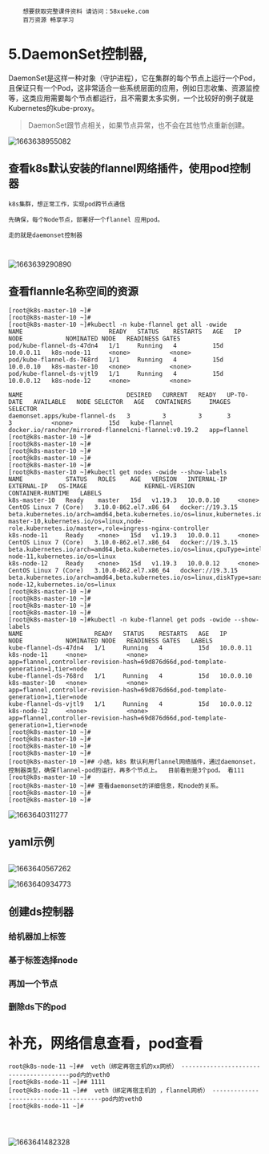```### 此资源由 58学课资源站 收集整理 ###
	想要获取完整课件资料 请访问：58xueke.com
	百万资源 畅享学习

```
# 5.DaemonSet控制器,

DaemonSet是这样一种对象（守护进程），它在集群的每个节点上运行一个Pod，且保证只有一个Pod，这非常适合一些系统层面的应用，例如日志收集、资源监控等，这类应用需要每个节点都运行，且不需要太多实例，一个比较好的例子就是Kubernetes的kube-proxy。

> DaemonSet跟节点相关，如果节点异常，也不会在其他节点重新创建。

![1663638955082](pic/1663638955082.png)



## 查看k8s默认安装的flannel网络插件，使用pod控制器

```
k8s集群，想正常工作，实现pod跨节点通信

先确保，每个Node节点，部署好一个flannel 应用pod。

走的就是daemonset控制器



```



![1663639290890](pic/1663639290890.png)



## 查看flannle名称空间的资源

```
[root@k8s-master-10 ~]#
[root@k8s-master-10 ~]#
[root@k8s-master-10 ~]#kubectl -n kube-flannel get all -owide
NAME                        READY   STATUS    RESTARTS   AGE   IP          NODE            NOMINATED NODE   READINESS GATES
pod/kube-flannel-ds-47dn4   1/1     Running   4          15d   10.0.0.11   k8s-node-11     <none>           <none>
pod/kube-flannel-ds-768rd   1/1     Running   4          15d   10.0.0.10   k8s-master-10   <none>           <none>
pod/kube-flannel-ds-vjtl9   1/1     Running   4          15d   10.0.0.12   k8s-node-12     <none>           <none>

NAME                             DESIRED   CURRENT   READY   UP-TO-DATE   AVAILABLE   NODE SELECTOR   AGE   CONTAINERS     IMAGES                                                  SELECTOR
daemonset.apps/kube-flannel-ds   3         3         3       3            3           <none>          15d   kube-flannel   docker.io/rancher/mirrored-flannelcni-flannel:v0.19.2   app=flannel
[root@k8s-master-10 ~]#
[root@k8s-master-10 ~]#
[root@k8s-master-10 ~]#
[root@k8s-master-10 ~]#
[root@k8s-master-10 ~]#
[root@k8s-master-10 ~]#kubectl get nodes -owide --show-labels 
NAME            STATUS   ROLES    AGE   VERSION   INTERNAL-IP   EXTERNAL-IP   OS-IMAGE                KERNEL-VERSION          CONTAINER-RUNTIME   LABELS
k8s-master-10   Ready    master   15d   v1.19.3   10.0.0.10     <none>        CentOS Linux 7 (Core)   3.10.0-862.el7.x86_64   docker://19.3.15    beta.kubernetes.io/arch=amd64,beta.kubernetes.io/os=linux,kubernetes.io/arch=amd64,kubernetes.io/hostname=k8s-master-10,kubernetes.io/os=linux,node-role.kubernetes.io/master=,role=ingress-nginx-controller
k8s-node-11     Ready    <none>   15d   v1.19.3   10.0.0.11     <none>        CentOS Linux 7 (Core)   3.10.0-862.el7.x86_64   docker://19.3.15    beta.kubernetes.io/arch=amd64,beta.kubernetes.io/os=linux,cpuType=intel,daemon=need,kubernetes.io/arch=amd64,kubernetes.io/hostname=k8s-node-11,kubernetes.io/os=linux
k8s-node-12     Ready    <none>   15d   v1.19.3   10.0.0.12     <none>        CentOS Linux 7 (Core)   3.10.0-862.el7.x86_64   docker://19.3.15    beta.kubernetes.io/arch=amd64,beta.kubernetes.io/os=linux,diskType=sansumssd,kubernetes.io/arch=amd64,kubernetes.io/hostname=k8s-node-12,kubernetes.io/os=linux
[root@k8s-master-10 ~]#
[root@k8s-master-10 ~]#
[root@k8s-master-10 ~]#
[root@k8s-master-10 ~]#
[root@k8s-master-10 ~]#kubectl -n kube-flannel get pods -owide --show-labels 
NAME                    READY   STATUS    RESTARTS   AGE   IP          NODE            NOMINATED NODE   READINESS GATES   LABELS
kube-flannel-ds-47dn4   1/1     Running   4          15d   10.0.0.11   k8s-node-11     <none>           <none>            app=flannel,controller-revision-hash=69d876d66d,pod-template-generation=1,tier=node
kube-flannel-ds-768rd   1/1     Running   4          15d   10.0.0.10   k8s-master-10   <none>           <none>            app=flannel,controller-revision-hash=69d876d66d,pod-template-generation=1,tier=node
kube-flannel-ds-vjtl9   1/1     Running   4          15d   10.0.0.12   k8s-node-12     <none>           <none>            app=flannel,controller-revision-hash=69d876d66d,pod-template-generation=1,tier=node
[root@k8s-master-10 ~]#
[root@k8s-master-10 ~]#
[root@k8s-master-10 ~]#
[root@k8s-master-10 ~]#
[root@k8s-master-10 ~]## 小结，k8s 默认利用flannel网络插件，通过daemonset，控制器类型，确保flannel-pod的运行，再多个节点上。  目前看到是3个pod。 看111
[root@k8s-master-10 ~]#
[root@k8s-master-10 ~]## 查看daemonset的详细信息，和node的关系。
[root@k8s-master-10 ~]#
[root@k8s-master-10 ~]#

```





![1663640311277](pic/1663640311277.png)



## yaml示例

```

```



![1663640567262](pic/1663640567262.png)



![1663640934773](pic/1663640934773.png)







## 创建ds控制器



### 给机器加上标签



### 基于标签选择node



### 再加一个节点



### 删除ds下的pod



# 补充，网络信息查看，pod查看

```
root@k8s-node-11 ~]##  veth（绑定再宿主机的xx网桥） ---------------------------------------pod内的veth0   
[root@k8s-node-11 ~]## 1111
[root@k8s-node-11 ~]##  veth（绑定再宿主机的 ，flannel网桥） ---------------------------------------pod内的veth0   
[root@k8s-node-11 ~]#




```



![1663641482328](pic/1663641482328.png)



















